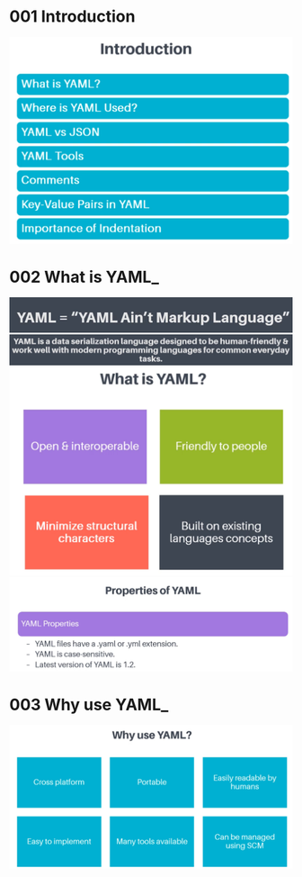 # 001 Introduction
![](Images/2022-10-15-15-54-43.png)

# 002 What is YAML_
![](Images/2022-10-15-15-57-27.png)
![](Images/2022-10-15-15-58-08.png)
![](Images/2022-10-15-16-05-53.png)
![](Images/2022-10-15-16-06-18.png)

# 003 Why use YAML_
![](Images/2022-10-15-16-08-24.png)